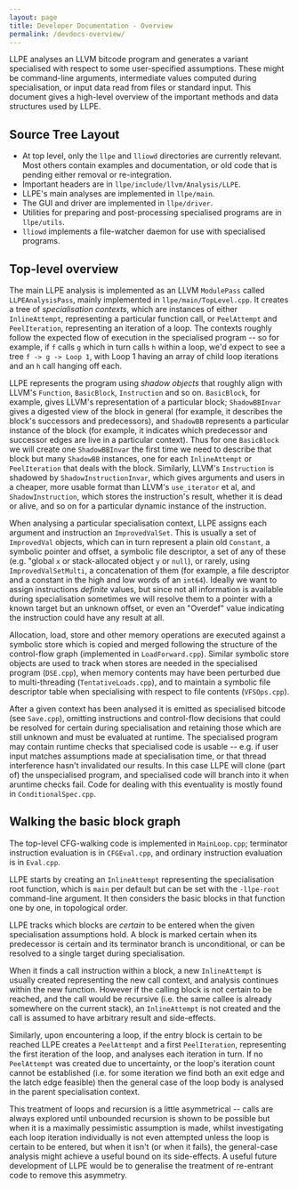 ```yaml
---
layout: page
title: Developer Documentation - Overview
permalink: /devdocs-overview/
---
```


LLPE analyses an LLVM bitcode program and generates a variant specialised with respect to some user-specified assumptions. These might be command-line arguments, intermediate values computed during specialisation, or input data read from files or standard input. This document gives a high-level overview of the important methods and data structures used by LLPE.

## Source Tree Layout

* At top level, only the `llpe` and `lliowd` directories are currently relevant. Most others contain examples and documentation, or old code that is pending either removal or re-integration.
* Important headers are in `llpe/include/llvm/Analysis/LLPE`.	       
* LLPE's main analyses are implemented in `llpe/main`.
* The GUI and driver are implemented in `llpe/driver`.
* Utilities for preparing and post-processing specialised programs are in `llpe/utils`.
* `lliowd` implements a file-watcher daemon for use with specialised programs.

## Top-level overview

The main LLPE analysis is implemented as an LLVM `ModulePass` called `LLPEAnalysisPass`, mainly implemented in `llpe/main/TopLevel.cpp`. It creates a tree of *specialisation contexts*, which are instances of either `InlineAttempt`, representing a particular function call, or `PeelAttempt` and `PeelIteration`, representing an iteration of a loop. The contexts roughly follow the expected flow of execution in the specialised program -- so for example, if `f` calls `g` which in turn calls `h` within a loop, we'd expect to see a tree `f -> g -> Loop 1`, with Loop 1 having an array of child loop iterations and an `h` call hanging off each.

LLPE represents the program using *shadow objects* that roughly align with LLVM's `Function`, `BasicBlock`, `Instruction` and so on. `BasicBlock`, for example, gives LLVM's representation of a particular block; `ShadowBBInvar` gives a digested view of the block in general (for example, it describes the block's successors and predecessors), and `ShadowBB` represents a particular instance of the block (for example, it indicates which predecessor and successor edges are live in a particular context). Thus for one `BasicBlock` we will create one `ShadowBBInvar` the first time we need to describe that block but many `ShadowBB` instances, one for each `InlineAttempt` or `PeelIteration` that deals with the block. Similarly, LLVM's `Instruction` is shadowed by `ShadowInstructionInvar`, which gives arguments and users in a cheaper, more usable format than LLVM's `use_iterator` et al, and `ShadowInstruction`, which stores the instruction's result, whether it is dead or alive, and so on for a particular dynamic instance of the instruction.

When analysing a particular specialisation context, LLPE assigns each argument and instruction an `ImprovedValSet`. This is usually a set of `ImprovedVal` objects, which can in turn represent a plain old `Constant`, a symbolic pointer and offset, a symbolic file descriptor, a set of any of these (e.g. "global `x` or stack-allocated object `y` or `null`), or rarely, using `ImprovedValSetMulti`, a concatenation of them (for example, a file descriptor and a constant in the high and low words of an `int64`). Ideally we want to assign instructions *definite* values, but since not all information is available during specialisation sometimes we will resolve them to a pointer with a known target but an unknown offset, or even an "Overdef" value indicating the instruction could have any result at all.

Allocation, load, store and other memory operations are executed against a symbolic store which is copied and merged following the structure of the control-flow graph (implemented in `LoadForward.cpp`). Similar symbolic store objects are used to track when stores are needed in the specialised program (`DSE.cpp`), when memory contents may have been perturbed due to multi-threading (`TentativeLoads.cpp`), and to maintain a symbolic file descriptor table when specialising with respect to file contents (`VFSOps.cpp`).

After a given context has been analysed it is emitted as specialised bitcode (see `Save.cpp`), omitting instructions and control-flow decisions that could be resolved for certain during specialisation and retaining those which are still unknown and must be evaluated at runtime. The specialised program may contain runtime checks that specialised code is usable -- e.g. if user input matches assumptions made at specialisation time, or that thread interference hasn't invalidated our results. In this case LLPE will clone (part of) the unspecialised program, and specialised code will branch into it when aruntime checks fail. Code for dealing with this eventuality is mostly found in `ConditionalSpec.cpp`.

## Walking the basic block graph

The top-level CFG-walking code is implemented in `MainLoop.cpp`; terminator instruction evaluation is in `CFGEval.cpp`, and ordinary instruction evaluation is in `Eval.cpp`.

LLPE starts by creating an `InlineAttempt` representing the specialisation root function, which is `main` per default but can be set with the `-llpe-root` command-line argument. It then considers the basic blocks in that function one by one, in topological order. 

LLPE tracks which blocks are *certain* to be entered when the given specialisation assumptions hold. A block is marked certain when its predecessor is certain and its terminator branch is unconditional, or can be resolved to a single target during specialisation.

When it finds a call instruction within a block, a new `InlineAttempt` is usually created representing the new call context, and analysis continues within the new function. However if the calling block is not certain to be reached, and the call would be recursive (i.e. the same callee is already somewhere on the current stack), an `InlineAttempt` is not created and the call is assumed to have arbitrary result and side-effects.

Similarly, upon encountering a loop, if the entry block is certain to be reached LLPE creates a `PeelAttempt` and a first `PeelIteration`, representing the first iteration of the loop, and analyses each iteration in turn. If no `PeelAttempt` was created due to uncertainty, or the loop's iteration count cannot be established (i.e. for some iteration we find both an exit edge and the latch edge feasible) then the general case of the loop body is analysed in the parent specialisation context.

This treatment of loops and recursion is a little asymmetrical -- calls are always explored until unbounded recursion is shown to be possible but when it is a maximally pessimistic assumption is made, whilst investigating each loop iteration individually is not even attempted unless the loop is certain to be entered, but when it isn't (or when it fails), the general-case analysis might achieve a useful bound on its side-effects. A useful future development of LLPE would be to generalise the treatment of re-entrant code to remove this asymmetry.

